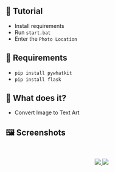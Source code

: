 ## 📝 Tutorial
* Install requirements
* Run `start.bat`
* Enter the `Photo Location`

## 📎 Requirements
* `pip install pywhatkit`
* `pip install flask`

## 🚀 What does it?
- Convert Image to Text Art

## 🖼️ Screenshots
<br />
<p align="center">
  <a href="https://github.com/LilArta">
    <img src="https://cdn.discordapp.com/attachments/772452481354563614/944464840569794591/274094903_481980523654789_4741736313860773450_n.mp4">
    <img src="https://cdn.discordapp.com/attachments/648262963765182464/946228293630320670/file.png">
  </a>
</p>
